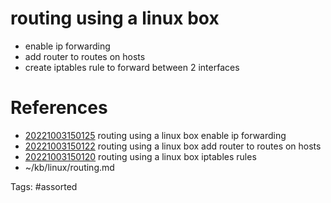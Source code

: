 # routing using a linux box
- enable ip forwarding
- add router to routes on hosts
- create iptables rule to forward between 2 interfaces

# References
- [20221003150125](/zet/20221003150125/) routing using a linux box enable ip forwarding
- [20221003150122](/zet/20221003150122/) routing using a linux box add router to routes on hosts
- [20221003150120](/zet/20221003150120/) routing using a linux box iptables rules
- ~/kb/linux/routing.md

Tags:
    #assorted

